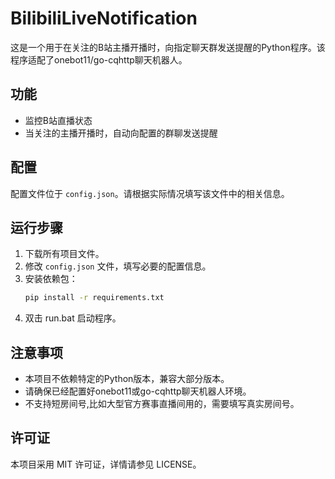 # BilibiliLiveNotification

这是一个用于在关注的B站主播开播时，向指定聊天群发送提醒的Python程序。该程序适配了onebot11/go-cqhttp聊天机器人。

## 功能

- 监控B站直播状态
- 当关注的主播开播时，自动向配置的群聊发送提醒

## 配置

配置文件位于 `config.json`。请根据实际情况填写该文件中的相关信息。

## 运行步骤

1. 下载所有项目文件。
2. 修改 `config.json` 文件，填写必要的配置信息。
3. 安装依赖包：
   ```bash
   pip install -r requirements.txt
   ```
4. 双击 run.bat 启动程序。
## 注意事项
- 本项目不依赖特定的Python版本，兼容大部分版本。
- 请确保已经配置好onebot11或go-cqhttp聊天机器人环境。
- 不支持短房间号,比如大型官方赛事直播间用的，需要填写真实房间号。

## 许可证

本项目采用 MIT 许可证，详情请参见 LICENSE。
